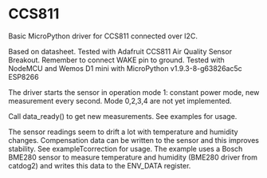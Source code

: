 # CCS811
Basic MicroPython driver for CCS811 connected over I2C.

Based on datasheet.
Tested with Adafruit CCS811 Air Quality Sensor Breakout. Remember to connect WAKE pin to ground.
Tested with NodeMCU and Wemos D1 mini with MicroPython v1.9.3-8-g63826ac5c ESP8266

The driver starts the sensor in operation mode 1: constant power mode, new measurement every second.
Mode 0,2,3,4 are not yet implemented.

Call data_ready() to get new measurements.
See examples for usage.

The sensor readings seem to drift a lot with temperature and humidity changes. Compensation data can be written to the sensor and this improves stability. 
See exampleTcorrection for usage. The example uses a Bosch BME280 sensor to measure temperature and humidity (BME280 driver from catdog2) and writes this data to the ENV_DATA register.
